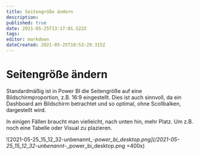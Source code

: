 ```yaml
---
title: Seitengröße ändern
description: 
published: true
date: 2021-05-25T13:17:01.522Z
tags: 
editor: markdown
dateCreated: 2021-05-25T10:53:29.315Z
---
```


# Seitengröße ändern
Standardmäßig ist in Power BI die Seitengröße auf eine Bildschirmproportion, z.B. 16:9 eingestellt.
Dies ist auch sinnvoll, da ein Dashboard am Bildschirm betrachtet und so optimal, ohne Scollbalken, dargestellt wird.

In einigen Fällen braucht man vielleicht, nach unten hin, mehr Platz. Um z.B. noch eine Tabelle oder Visual zu plazieren.

![2021-05-25_15_12_32-unbenannt_-_power_bi_desktop.png](/2021-05-25_15_12_32-unbenannt_-_power_bi_desktop.png =400x)